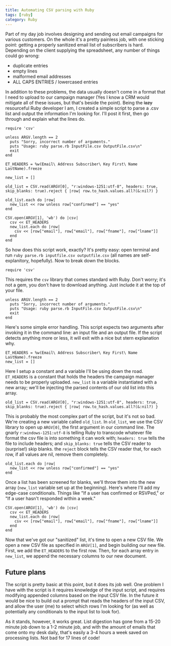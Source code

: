 ```yaml
---
title: Automating CSV parsing with Ruby
tags: [ruby]
category: Ruby
---
```

Part of my day job involves designing and sending out email campaigns for various customers. On the whole it's a pretty painless job, with one sticking point: getting a properly sanitized email list of subscribers is hard. Depending on the client supplying the spreadsheet, any number of things could go wrong:

* duplicate entries
* empty lines
* malformed email addresses
* ALL CAPS ENTRIES / lowercased entries

In addition to these problems, the data usually doesn't come in a format that I need to upload to our campaign manager (Yes I know a CRM would mitigate all of these issues, but that's beside the point). Being the <del>lazy</del> resourceful Ruby developer I am, I created a simple script to parse a .csv list and output the information I'm looking for. I'll post it first, then go through and explain what the lines do.

~~~
require 'csv'

unless ARGV.length == 2
  puts "Sorry, incorrect number of arguments."
  puts "Usage: ruby parse.rb InputFile.csv OutputFile.csv\n"
  exit
end

ET_HEADERS = %w(Email\ Address Subscriber\ Key First\ Name LastName).freeze

new_list = []

old_list = CSV.read(ARGV[0], "r:windows-1251:utf-8", headers: true, skip_blanks: true).reject { |row| row.to_hash.values.all?(&:nil?) }

old_list.each do |row|
  new_list << row unless row["confirmed"] == "yes"
end

CSV.open(ARGV[1], 'wb') do |csv|
  csv << ET_HEADERS
  new_list.each do |row|
    csv << [row["email"], row["email"], row["fname"], row["lname"]]
  end
end
~~~

So how does this script work, exactly? It's pretty easy: open terminal and run `ruby parse.rb inputfile.csv outputfile.csv` (all names are self-explanitory, hopefully). Now to break down the blocks.

~~~
require 'csv'
~~~

This requires the `csv` library that comes standard with Ruby. Don't worry; it's not a gem, you don't have to download anything. Just include it at the top of your file.

~~~
unless ARGV.length == 2
  puts "Sorry, incorrect number of arguments."
  puts "Usage: ruby parse.rb InputFile.csv OutputFile.csv\n"
  exit
end
~~~

Here's some simple error handling. This script expects two arguments after invoking it in the command line: an input file and an output file. If the script detects anything more or less, it will exit with a nice but stern explanation why.

~~~
ET_HEADERS = %w(Email\ Address Subscriber\ Key First\ Name LastName).freeze
new_list = []
~~~

Here I setup a constant and a variable I'll be using down the road. `ET_HEADERS` is a constant that holds the headers the campaign manager needs to be properly uploaded. `new_list` is a variable instantiated with a new array; we'll be injecting the parsed contents of our old list into this array.

~~~
old_list = CSV.read(ARGV[0], "r:windows-1251:utf-8", headers: true, skip_blanks: true).reject { |row| row.to_hash.values.all?(&:nil?) }
~~~

This is probably the most complex part of the script, but it's not so bad. We're creating a new variable called `old_list`. In `old_list`, we use the CSV library to open up `ARGV[0]`, the first argument in our command line. The gnarly `r:windows-1251:utf-8` is telling Ruby to transcode whatever file format the csv file is into something it can work with; `headers: true` tells the file to include headers; and `skip_blanks: true` tells the CSV reader to (surprise!) skip blanks. the `reject` block tells the CSV reader that, for each row, if all values are nil, remove them completely.

~~~
old_list.each do |row|
  new_list << row unless row["confirmed"] == "yes"
end
~~~

Once a list has been screened for blanks, we'll throw them into the new array (`new_list` variable set up at the beginning). Here's where I'll add my edge-case conditionals. Things like "If a user has confirmed or RSVPed," or "If a user hasn't responded within a week."

~~~
CSV.open(ARGV[1], 'wb') do |csv|
  csv << ET_HEADERS
  new_list.each do |row|
    csv << [row["email"], row["email"], row["fname"], row["lname"]]
  end
end
~~~

Now that we've got our "sanitized" list, it's time to open a new CSV file. We open a new CSV file as specified in `ARGV[1]`, and begin building our new file. First, we add the `ET_HEADERS` to the first row. Then, for each array entry in `new_list`, we append the necessary columns to our new document.

## Future plans

The script is pretty basic at this point, but it does its job well. One problem I have with the script is it requires knowledge of the input script, and requires modifying appended columns based on the input CSV file. In the future it would be nice to build out a prompt that reads the headers of the input CSV, and allow the user (me) to select which rows I'm looking for (as well as potentially any conditionals to the input list to look for).

As it stands, however, it works great. List digestion has gone from a 15-20 minute job down to a 1-2 minute job, and with the amount of emails that come onto my desk daily, that's easily a 3-4 hours a week saved on processing lists. Not bad for 17 lines of code!
